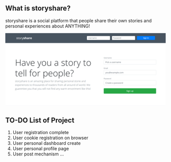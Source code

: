 ## What is storyshare?

storyshare is a social platform that people share their own stories and personal experiences about ANYTHING!

![Home Screen Spoiler](home-screen.png "Home screen spoiler")

## TO-DO List of Project

1) User registration complete
2) User cookie registration on browser
3) User personal dashboard create
4) User personal profile page
5) User post mechanism
...
